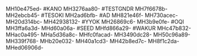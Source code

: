 MH10e475ed-
#KANO
MH3276aa80-
#TESTGNDR
MH7f6678b-
MH2ebcb45-
#TESOKI
MH2ad6bfb-
#AD
MH821e46f-
MH730acec-
MH20d314bc-
MH42938132-
#YYOK
MH26869c6-
MH3b9e0fe-
#OQI
MH3ffa6a3d-
MHd60a06a-
#SEED
MHfd866a29-
#WAKUR
MHc47b832-
MHac0a495-
MHa5d36a8c-
MHfc0facad-
MH3490dc28-
MH50c96a89-
MH339f768-
MHb20e032-
MH40a1cd3-
MH42b8ed7c-
MH8f1c2da-
MHed06906d-